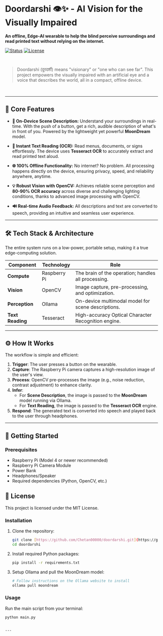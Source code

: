 # Doordarshi 👁️✨ - AI Vision for the Visually Impaired

**An offline, Edge-AI wearable to help the blind perceive surroundings and read printed text without relying on the internet.**

[![Status](https://img.shields.io/badge/status-active-success.svg)]()
[![License](https://img.shields.io/badge/license-MIT-blue.svg)](/LICENSE)

<br>

> Doordarshi (दूरदर्शी) means "visionary" or "one who can see far". This project empowers the visually impaired with an artificial eye and a voice that describes the world, all in a compact, offline device.

<br>


---

## 🚀 Core Features

* **🤖 On-Device Scene Description:** Understand your surroundings in real-time. With the push of a button, get a rich, audible description of what's in front of you. Powered by the lightweight yet powerful **MoonDream** model.

* **📄 Instant Text Reading (OCR):** Read menus, documents, or signs effortlessly. The device uses **Tesseract OCR** to accurately extract and read printed text aloud.

* **🌐 100% Offline Functionality:** No internet? No problem. All processing happens directly on the device, ensuring privacy, speed, and reliability anywhere, anytime.

* **💡 Robust Vision with OpenCV:** Achieves reliable scene perception and **80-90% OCR accuracy** across diverse and challenging lighting conditions, thanks to advanced image processing with OpenCV.

* **🔊 Real-time Audio Feedback:** All descriptions and text are converted to speech, providing an intuitive and seamless user experience.

---

## 🛠️ Tech Stack & Architecture

The entire system runs on a low-power, portable setup, making it a true edge-computing solution.

| Component | Technology | Role |
|---|---|---|
| **Compute** | Raspberry Pi | The brain of the operation; handles all processing. |
| **Vision** | OpenCV | Image capture, pre-processing, and optimization. |
| **Perception** | Ollama | On-device multimodal model for scene descriptions. |
| **Text Reading**| Tesseract| High-accuracy Optical Character Recognition engine. |

---

## ⚙️ How It Works

The workflow is simple and efficient:

1.  **Trigger**: The user presses a button on the wearable.
2.  **Capture**: The Raspberry Pi camera captures a high-resolution image of the user's view.
3.  **Process**: OpenCV pre-processes the image (e.g., noise reduction, contrast adjustment) to enhance clarity.
4.  **Infer**:
    * For **Scene Description**, the image is passed to the **MoonDream** model running via Ollama.
    * For **Text Reading**, the image is passed to the **Tesseract OCR** engine.
5.  **Respond**: The generated text is converted into speech and played back to the user through headphones.

---

## 🚀 Getting Started

### Prerequisites

* Raspberry Pi (Model 4 or newer recommended)
* Raspberry Pi Camera Module
* Power Bank
* Headphones/Speaker
* Required dependencies (Python, OpenCV, etc.)


## 📄 License
This project is licensed under the MIT License.

### Installation

1.  Clone the repository:
    ```bash
    git clone [https://github.com/Chetan00000/doordarshi.git](https://github.com/Chetan00000/doordarshi.git)
    cd doordarshi
    ```

2.  Install required Python packages:
    ```bash
    pip install -r requirements.txt
    ```

3.  Setup Ollama and pull the MoonDream model:
    ```bash
    # Follow instructions on the Ollama website to install
    ollama pull moondream
    ```

### Usage

Run the main script from your terminal:
```bash
python main.py


---


